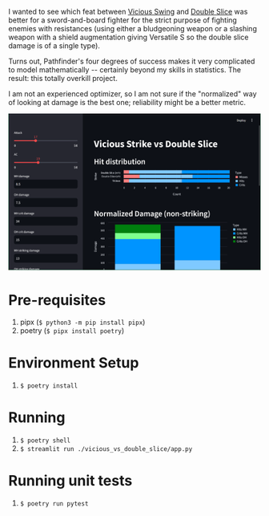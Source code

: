 

I wanted to see which feat between [Vicious Swing](https://2e.aonprd.com/Feats.aspx?ID=4775) and [Double Slice](https://2e.aonprd.com/Feats.aspx?ID=4769) was better for a sword-and-board fighter for the strict purpose of fighting enemies with resistances (using either a bludgeoning weapon or a slashing weapon with a shield augmentation giving Versatile S so the double slice damage is of a single type).

Turns out, Pathfinder's four degrees of success makes it very complicated to model mathematically -- certainly beyond my skills in statistics. The result: this totally overkill project.

I am not an experienced optimizer, so I am not sure if the "normalized" way of looking at damage is the best one; reliability might be a better metric.

![Screenshot of the tool](./docs/screenshot.png)

# Pre-requisites

1. pipx (`$ python3 -m pip install pipx`)
2. poetry (`$ pipx install poetry`)

# Environment Setup

1. `$ poetry install`

# Running

1. `$ poetry shell`
2. `$ streamlit run ./vicious_vs_double_slice/app.py`

# Running unit tests

1. `$ poetry run pytest`